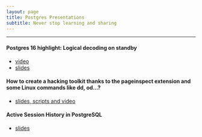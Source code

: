 ```yaml
---
layout: page
title: Postgres Presentations
subtitle: Never stop learning and sharing
---
```


----------

#### Postgres 16 highlight: Logical decoding on standby

* [video](https://youtu.be/RQucDdeg0Ac?si=KDlvacKM6dhepsom)
* [slides](https://www.postgresql.eu/events/pgconfeu2023/sessions/session/4867/slides/433/pgconfeu2023_logical_decoding_on_standby.pdf)

#### How to create a hacking toolkit thanks to the pageinspect extension and some Linux commands like dd, od…?

* [slides, scripts and video](https://github.com/bdrouvot/pgconfnyc2022)

#### Active Session History in PostgreSQL

* [slides](https://fr.slideshare.net/BertrandDrouvot/active-session-history-in-postgresql)
